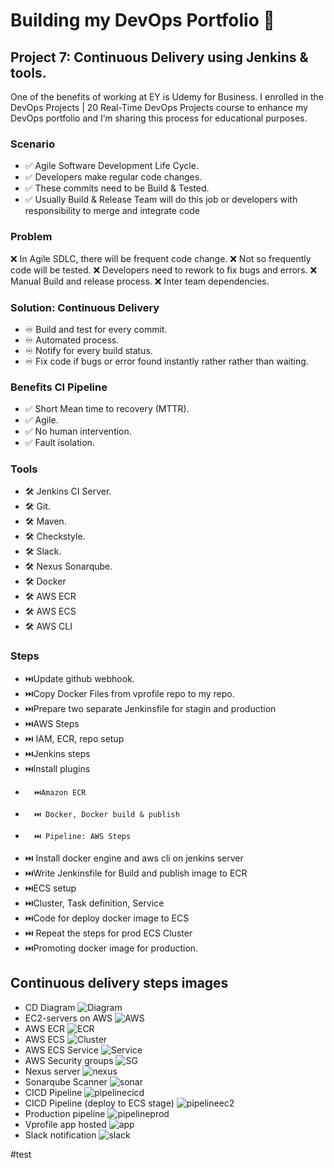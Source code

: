 # Building my DevOps Portfolio 🚀

## Project 7: Continuous Delivery using Jenkins & tools.
One of the benefits of working at EY is Udemy for Business. I enrolled in the DevOps Projects | 20 Real-Time DevOps Projects course to enhance my DevOps portfolio and I’m sharing this process for educational purposes.


### Scenario
- ✅ Agile Software Development Life Cycle.
- ✅ Developers make regular code changes.
- ✅ These commits need to be Build & Tested.
- ✅ Usually Build & Release Team will do this job or developers with responsibility to merge and integrate code


### Problem
❌ In Agile SDLC, there will be frequent code change.
❌ Not so frequently code will be tested.
❌ Developers need to rework to fix bugs and errors.
❌ Manual Build and release process.
❌ Inter team dependencies.


###  Solution: Continuous Delivery
- ♾️ Build and test for every commit.
- ♾️ Automated process.
- ♾️ Notify for every build status.
- ♾️ Fix code if bugs or error found instantly rather rather than waiting.


###  Benefits CI Pipeline 
- ✅ Short Mean time to recovery (MTTR).
- ✅ Agile.
- ✅ No human intervention.
- ✅ Fault isolation.

###  Tools
- 🛠️ Jenkins CI Server.
- 🛠️ Git.
- 🛠️ Maven.
- 🛠️ Checkstyle.
- 🛠️ Slack.
- 🛠️ Nexus Sonarqube.
- 🛠️ Docker
- 🛠️ AWS ECR
- 🛠️ AWS ECS
- 🛠️ AWS CLI

### Steps
- ⏭️Update github webhook.
- ⏭️Copy Docker Files from vprofile repo to my repo.
- ⏭️Prepare two separate Jenkinsfile for stagin and production
- ⏭️AWS Steps
-   ⏭️ IAM, ECR, repo setup
- ⏭️Jenkins steps
-   ⏭️Install plugins
-       ⏭️Amazon ECR
-       ⏭️ Docker, Docker build & publish
-       ⏭️ Pipeline: AWS Steps
- ⏭️ Install docker engine and aws cli on jenkins server
- ⏭️Write Jenkinsfile for Build and publish image to ECR
- ⏭️ECS setup
-   ⏭️Cluster, Task definition, Service
- ⏭️Code for deploy docker image to ECS
- ⏭️ Repeat the steps for prod ECS Cluster
- ⏭️Promoting docker image for production.



## Continuous delivery steps images
- CD Diagram
![Diagram](images/Continuous-delivery-JavaWebApplication.drawio.png)
- EC2-servers on AWS
![AWS](images/EC2-instances.png)
- AWS ECR
![ECR](images/aws-ecr.png)
- AWS ECS
![Cluster](images/aws-cluster.png)
- AWS ECS Service
![Service](images/aws-cluster-service.png)
- AWS Security groups
![SG](images/securitygroups.png)
- Nexus server
![nexus](images/nexusserver.png)
- Sonarqube Scanner
![sonar](images/sonarqubescanner.png)
- CICD Pipeline
![pipelinecicd](cicd-pipeline.png)
- CICD Pipeline (deploy to ECS stage)
![pipelineec2](cicd-pipeline-deploytoecs.png)
- Production pipeline
![pipelineprod](images/prod-pipeline.png)
- Vprofile app hosted
![app](images/avproaastage-hosted.png)
- Slack notification
![slack](images/slack-notifications.png)


#test